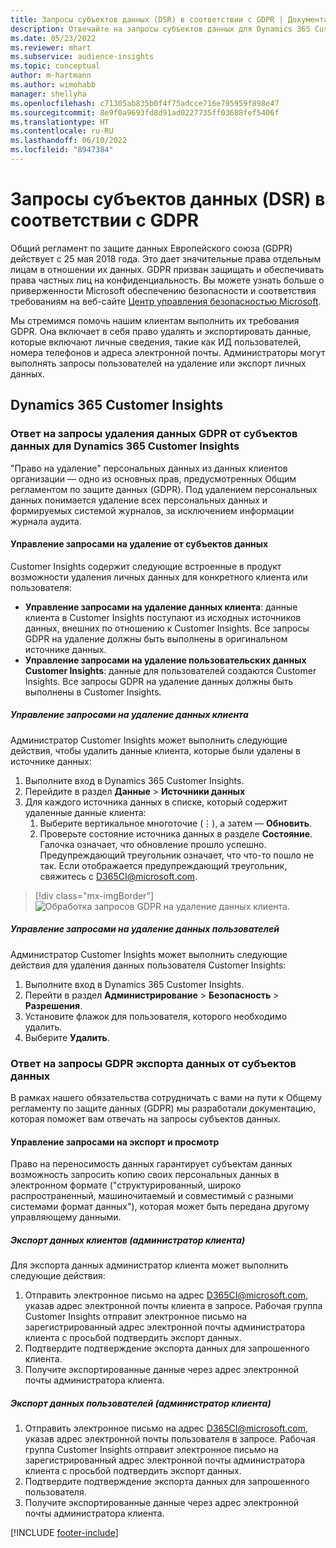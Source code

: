 ```yaml
---
title: Запросы субъектов данных (DSR) в соответствии с GDPR | Документация Майкрософт
description: Отвечайте на запросы субъектов данных для Dynamics 365 Customer Insights.
ms.date: 05/23/2022
ms.reviewer: mhart
ms.subservice: audience-insights
ms.topic: conceptual
author: m-hartmann
ms.author: wimohabb
manager: shellyha
ms.openlocfilehash: c71305ab835b0f4f75adcce716e795959f898e47
ms.sourcegitcommit: 8e9f0a9693fd8d91ad0227735ff03688fef5406f
ms.translationtype: HT
ms.contentlocale: ru-RU
ms.lasthandoff: 06/10/2022
ms.locfileid: "8947384"
---
```

# <a name="data-subject-rights-dsr-requests-under-gdpr"></a>Запросы субъектов данных (DSR) в соответствии с GDPR

Общий регламент по защите данных Европейского союза (GDPR) действует с 25 мая 2018 года. Это дает значительные права отдельным лицам в отношении их данных. GDPR призван защищать и обеспечивать права частных лиц на конфиденциальность. Вы можете узнать больше о приверженности Microsoft обеспечению безопасности и соответствия требованиям на веб-сайте [Центр управления безопасностью Microsoft](https://www.microsoft.com/trust-center).

Мы стремимся помочь нашим клиентам выполнить их требования GDPR. Она включает в себя право удалять и экспортировать данные, которые включают личные сведения, такие как ИД пользователей, номера телефонов и адреса электронной почты. Администраторы могут выполнять запросы пользователей на удаление или экспорт личных данных.

## <a name="dynamics-365-customer-insights"></a>Dynamics 365 Customer Insights

### <a name="responding-to-gdpr-data-subject-delete-requests-for-dynamics-365-customer-insights"></a>Ответ на запросы удаления данных GDPR от субъектов данных для Dynamics 365 Customer Insights

"Право на удаление" персональных данных из данных клиентов организации — одно из основных прав, предусмотренных Общим регламентом по защите данных (GDPR). Под удалением персональных данных понимается удаление всех персональных данных и формируемых системой журналов, за исключением информации журнала аудита.

#### <a name="manage-data-subject-delete-requests"></a>Управление запросами на удаление от субъектов данных

Customer Insights содержит следующие встроенные в продукт возможности удаления личных данных для конкретного клиента или пользователя:

- **Управление запросами на удаление данных клиента**: данные клиента в Customer Insights поступают из исходных источников данных, внешних по отношению к Customer Insights. Все запросы GDPR на удаление должны быть выполнены в оригинальном источнике данных.
- **Управление запросами на удаление пользовательских данных Customer Insights**: данные для пользователей создаются Customer Insights. Все запросы GDPR на удаление данных должны быть выполнены в Customer Insights.

##### <a name="manage-requests-to-delete-customer-data"></a>Управление запросами на удаление данных клиента

Администратор Customer Insights может выполнить следующие действия, чтобы удалить данные клиента, которые были удалены в источнике данных:

1. Выполните вход в Dynamics 365 Customer Insights.
2. Перейдите в раздел **Данные** > **Источники данных**
3. Для каждого источника данных в списке, который содержит удаленные данные клиента:
   1. Выберите вертикальное многоточие (&vellip;), а затем — **Обновить**.
   2. Проверьте состояние источника данных в разделе **Состояние**. Галочка означает, что обновление прошло успешно. Предупреждающий треугольник означает, что что-то пошло не так. Если отображается предупреждающий треугольник, свяжитесь с D365CI@microsoft.com.

> [!div class="mx-imgBorder"]
> ![Обработка запросов GDPR на удаление данных клиента.](media/gdpr-data-sources.png "Обработка запросов GDPR на удаление данных клиента")

##### <a name="manage-delete-requests-for-user-data"></a>Управление запросами на удаление данных пользователей

Администратор Customer Insights может выполнить следующие действия для удаления данных пользователя Customer Insights:

1. Выполните вход в Dynamics 365 Customer Insights.
2. Перейти в раздел **Администрирование** > **Безопасность** > **Разрешения**.
3. Установите флажок для пользователя, которого необходимо удалить.
4. Выберите **Удалить**.

### <a name="responding-to-gdpr-data-subject-export-requests"></a>Ответ на запросы GDPR экспорта данных от субъектов данных

В рамках нашего обязательства сотрудничать с вами на пути к Общему регламенту по защите данных (GDPR) мы разработали документацию, которая поможет вам отвечать на запросы субъектов данных.

#### <a name="manage-export-and-view-requests"></a>Управление запросами на экспорт и просмотр

Право на переносимость данных гарантирует субъектам данных возможность запросить копию своих персональных данных в электронном формате ("структурированный, широко распространенный, машиночитаемый и совместимый с разными системами формат данных"), которая может быть передана другому управляющему данными.

##### <a name="export-customer-data-tenant-admin"></a>Экспорт данных клиентов (администратор клиента)

Для экспорта данных администратор клиента может выполнить следующие действия:

1. Отправить электронное письмо на адрес D365CI@microsoft.com, указав адрес электронной почты клиента в запросе. Рабочая группа Customer Insights отправит электронное письмо на зарегистрированный адрес электронной почты администратора клиента с просьбой подтвердить экспорт данных.
2. Подтвердите подтверждение экспорта данных для запрошенного клиента.
3. Получите экспортированные данные через адрес электронной почты администратора клиента.

##### <a name="export-user-data-tenant-admin"></a>Экспорт данных пользователей (администратор клиента)

1. Отправить электронное письмо на адрес D365CI@microsoft.com, указав адрес электронной почты пользователя в запросе. Рабочая группа Customer Insights отправит электронное письмо на зарегистрированный адрес электронной почты администратора клиента с просьбой подтвердить экспорт данных.
2. Подтвердите подтверждение экспорта данных для запрошенного пользователя.
3. Получите экспортированные данные через адрес электронной почты администратора клиента.

[!INCLUDE [footer-include](includes/footer-banner.md)]